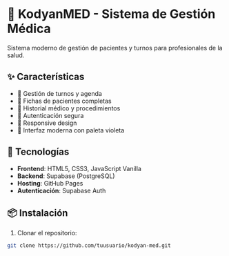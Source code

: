 # 🏥 KodyanMED - Sistema de Gestión Médica

Sistema moderno de gestión de pacientes y turnos para profesionales de la salud.

## ✨ Características

- 📅 Gestión de turnos y agenda
- 👥 Fichas de pacientes completas
- 💊 Historial médico y procedimientos
- 🔐 Autenticación segura
- 📱 Responsive design
- 🎨 Interfaz moderna con paleta violeta

## 🚀 Tecnologías

- **Frontend**: HTML5, CSS3, JavaScript Vanilla
- **Backend**: Supabase (PostgreSQL)
- **Hosting**: GitHub Pages
- **Autenticación**: Supabase Auth

## 📦 Instalación

1. Clonar el repositorio:
```bash
git clone https://github.com/tuusuario/kodyan-med.git